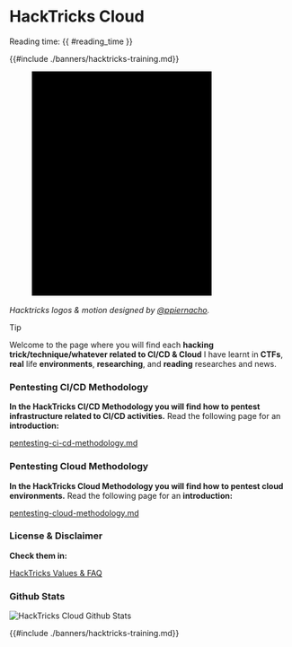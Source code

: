 # HackTricks Cloud

Reading time: {{ #reading_time }}

{{#include ./banners/hacktricks-training.md}}

<figure><img src="images/cloud.gif" alt=""><figcaption></figcaption></figure>

_Hacktricks logos & motion designed by_ [_@ppiernacho_](https://www.instagram.com/ppieranacho/)_._

> [!TIP]
> Welcome to the page where you will find each **hacking trick/technique/whatever related to CI/CD & Cloud** I have learnt in **CTFs**, **real** life **environments**, **researching**, and **reading** researches and news.

### **Pentesting CI/CD Methodology**

**In the HackTricks CI/CD Methodology you will find how to pentest infrastructure related to CI/CD activities.** Read the following page for an **introduction:**

[pentesting-ci-cd-methodology.md](pentesting-ci-cd/pentesting-ci-cd-methodology.md)

### Pentesting Cloud Methodology

**In the HackTricks Cloud Methodology you will find how to pentest cloud environments.** Read the following page for an **introduction:**

[pentesting-cloud-methodology.md](pentesting-cloud/pentesting-cloud-methodology.md)

### License & Disclaimer

**Check them in:**

[HackTricks Values & FAQ](https://app.gitbook.com/s/-L_2uGJGU7AVNRcqRvEi/welcome/hacktricks-values-and-faq)

### Github Stats

![HackTricks Cloud Github Stats](https://repobeats.axiom.co/api/embed/1dfdbb0435f74afa9803cd863f01daac17cda336.svg)

{{#include ./banners/hacktricks-training.md}}


